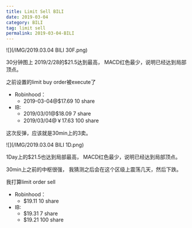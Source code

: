 ```yaml
---
title: Limit Sell BILI
date: 2019-03-04
category: BILI
tag: limit sell
permalink: 2019-03-04-BILI
---
```


![](/IMG/2019.03.04 BILI 30F.png)

30分钟图上 2019/2/28的$\$$21.5达到最高， MACD红色最少，说明已经达到局部顶点。

之前设置的limit buy order被execute了

* Robinhood：
  - 2019-03-04@$\$$17.69 10 share
* IB:
  - 2019/03/01@$\$$18.09 7 share
  - 2019/03/04@￥17.63 100 share

这次反弹，应该就是30min上的3卖。

![](/IMG/2019.03.04 BILI 1D.png)

1Day上的$\$$21.5也达到局部最高， MACD红色最少，说明已经达到局部顶点。

30min上之前的中枢很强， 我猜测之后会在这个区级上震荡几天，然后下跌。

我打算limit order sell

* Robinhood：
  - $\$$19.11 10 share
* IB:
  - $\$$19.31 7 share
  - $\$$19.21 100 share
